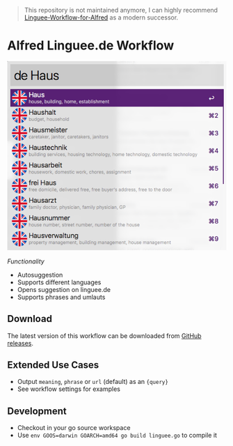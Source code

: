 > This repository is not maintained anymore, I can highly recommend [Linguee-Workflow-for-Alfred](https://github.com/sigito/Linguee-Workflow-for-Alfred) as a modern successor.

# Alfred Linguee.de Workflow

![Screenshot](screenshot.png)

*Functionality*

- Autosuggestion
- Supports different languages
- Opens suggestion on linguee.de
- Supports phrases and umlauts

## Download

The latest version of this workflow can be downloaded from [GitHub releases](https://github.com/alexander-heimbuch/linguee-alfred-workflow/releases).

## Extended Use Cases

- Output `meaning`, `phrase` or `url` (default) as an `{query}`
- See workflow settings for examples

## Development

- Checkout in your go source workspace
- Use ``env GOOS=darwin GOARCH=amd64 go build linguee.go`` to compile it
